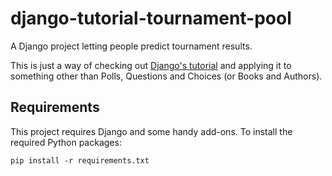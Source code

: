 # django-tutorial-tournament-pool

A Django project letting people predict tournament results.

This is just a way of checking out [Django's tutorial](https://docs.djangoproject.com/en/4.1/intro/) and applying it to something other than Polls, Questions and Choices (or Books and Authors).


## Requirements

This project requires Django and some handy add-ons. To install the required Python packages:

    pip install -r requirements.txt
